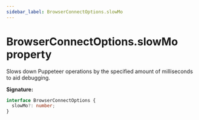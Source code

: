```yaml
---
sidebar_label: BrowserConnectOptions.slowMo
---
```


# BrowserConnectOptions.slowMo property

Slows down Puppeteer operations by the specified amount of milliseconds to aid
debugging.

**Signature:**

```typescript
interface BrowserConnectOptions {
  slowMo?: number;
}
```

